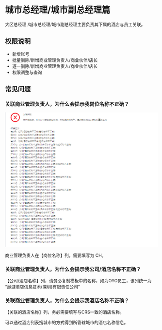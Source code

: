 # 城市总经理/城市副总经理篇

大区总经理 /城市总经理/城市副总经理主要负责其下属的酒店与员工关联。

## 权限说明

* 新增账号
* 批量删除/新增商业管理负责人/商业伙伴/店长
* 逐一删除/新增商业管理负责人/商业伙伴/店长
* 权限调整与查询

## 常见问题

### 关联商业管理负责人，为什么会提示我岗位名称不正确？

![&#x7CFB;&#x7EDF;&#x63D0;&#x793A;&#x5C97;&#x4F4D;&#x540D;&#x79F0;&#x4E0D;&#x6B63;&#x786E;](../../../.gitbook/assets/image%20%28485%29.png)

商业管理负责人在【岗位名称】列，需要填写为 CH。

### 关联商业管理负责人，为什么会提示我公司/酒店名称不正确？

【公司/酒店名称】列，请务必复制模板中的名称，如为OYO员工，该列统一为 “遨游酒店信息技术\(深圳\)有限责任公司”

### 关联商业管理负责人，为什么会提示我酒店名称不正确？

【关联的酒店名称】列，务必需要填写与CRS一致的酒店名称。

可以通过酒店列表搜城市的方式得到所管辖城市的酒店名称信息。

